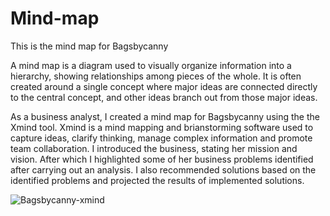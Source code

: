 # Mind-map
This is the mind map for Bagsbycanny

A mind map is a diagram used to visually organize information into a hierarchy, showing relationships among pieces of the whole. It is often created around a single concept where major ideas are connected directly to the central concept, and other ideas branch out from those major ideas. 

As a business analyst, I created a mind map for Bagsbycanny using the the Xmind tool. Xmind is a mind mapping and brianstorming software used to capture ideas, clarify thinking, manage complex information and promote team collaboration. I introduced the business, stating her mission and vision. After which I highlighted some of her business problems identified after carrying out an analysis. I also recommended solutions based on the identified problems and projected the results of implemented solutions. 

![Bagsbycanny-xmind](https://user-images.githubusercontent.com/94903456/205040064-53641d14-8c3d-47a0-ad79-de506c8aebba.png)
